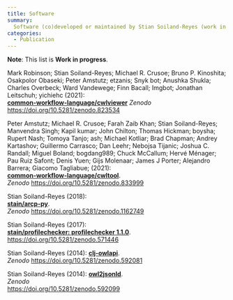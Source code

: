 ```yaml
---
title: Software
summary:
  Software (co)developed or maintained by Stian Soiland-Reyes (work in progress)
categories:
  - Publication
---
```


**Note**: This list is **Work in progress**.


Mark Robinson; Stian Soiland-Reyes; Michael R. Crusoe; Bruno P. Kinoshita; Osakpolor Obaseki; Peter Amstutz; etzanis; Snyk bot; Anushka Shukla; Charles Overbeck; Ward Vandewege; Finn Bacall; Imgbot; Jonathan Leitschuh; yichiehc (2021):  
**[common-workflow-language/cwlviewer](https://github.com/common-workflow-language/cwlviewer)**
_Zenodo_
<https://doi.org/10.5281/zenodo.823534>


Peter Amstutz; Michael R. Crusoe; Farah Zaib Khan; Stian Soiland-Reyes; Manvendra Singh; Kapil kumar; John Chilton; Thomas Hickman; boysha; Rupert Nash; Tomoya Tanjo; ash; Michael Kotliar; Brad Chapman; Andrey Kartashov; Guillermo Carrasco; Dan Leehr; Nebojsa Tijanic; Joshua C. Randall; Miguel Boland; bogdang989; Chuck McCallum; Hervé Ménager; Pau Ruiz Safont; Denis Yuen; Gijs Molenaar; James J Porter; Alejandro Barrera; Giacomo Tagliabue; (2021):  
**[common-workflow-language/cwltool](https://github.com/common-workflow-language/cwltool)**.  
_Zenodo_
<https://doi.org/10.5281/zenodo.833999>


Stian Soiland-Reyes (2018):  
**[stain/arcp-py](https://github.com/stain/arcp-py)**.  
_Zenodo_
<https://doi.org/10.5281/zenodo.1162749>

Stian Soiland-Reyes (2017):  
**[stain/profilechecker: profilechecker 1.1.0](https://github.com/stain/profilechecker)**.  
<https://doi.org/10.5281/zenodo.571446>

Stian Soiland-Reyes (2014):
**[clj-owlapi](https://github.com/stain/clj-owlapi)**.  
_Zenodo_
<https://doi.org/10.5281/zenodo.592081>

Stian Soiland-Reyes (2014):
**[owl2jsonld](https://github.com/stain/owl2jsonld)**.  
_Zenodo_  
<https://doi.org/10.5281/zenodo.592099>
